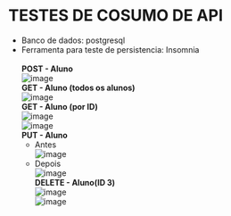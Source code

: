 # TESTES DE COSUMO DE API
* Banco de dados: postgresql<br>
* Ferramenta para teste de persistencia: Insomnia<br><br>
  **POST - Aluno**<br>
![image](https://github.com/ViniPimen/avaliacaoBruno/assets/146036375/2b7ffdf9-2672-408a-ba7c-40864e64c57d) <br>
  **GET - Aluno (todos os alunos)**<br>
  ![image](https://github.com/ViniPimen/avaliacaoBruno/assets/146036375/4ae2daa2-a157-4262-89cb-f5f2edd33a4b)<br>
  **GET - Aluno (por ID)**<br>
  ![image](https://github.com/ViniPimen/avaliacaoBruno/assets/146036375/b8184628-da34-48e1-8cab-53d723556ec7)<br>
  ![image](https://github.com/ViniPimen/avaliacaoBruno/assets/146036375/b44a5952-f3d1-4c9c-a48f-aee5c98f2a31)<br>
  **PUT - Aluno**<br>
  * Antes<br>
  ![image](https://github.com/ViniPimen/avaliacaoBruno/assets/146036375/0b481706-a6af-4ff3-aa94-faacb7adf682)<br>
  * Depois<br>
  ![image](https://github.com/ViniPimen/avaliacaoBruno/assets/146036375/c1c0167d-4492-43bb-b1c0-971585f727c7)<br>
**DELETE - Aluno(ID 3)**<br>
  ![image](https://github.com/ViniPimen/avaliacaoBruno/assets/146036375/1113ae53-70dd-4a33-ad11-b019504557e7)<br>
  ![image](https://github.com/ViniPimen/avaliacaoBruno/assets/146036375/d5afb212-4c49-41fb-96b3-7ed7a8e925c1)<br>
 
  




